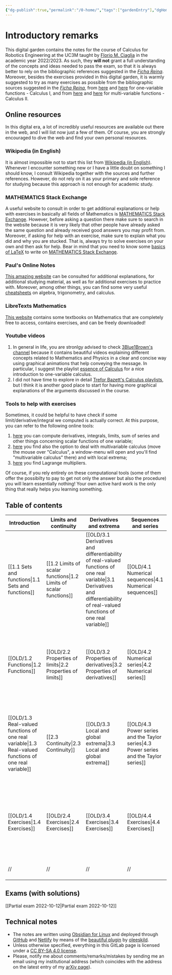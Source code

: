 ```yaml
---
{"dg-publish":true,"permalink":"/0-home/","tags":["gardenEntry"],"dgHomeLink":true,"dgPassFrontmatter":false,"dgShowBacklinks":false,"dgShowLocalGraph":true,"dgShowInlineTitle":false,"dgShowFileTree":true,"dgEnableSearch":true}
---
```


# Introductory remarks

This digital garden contains the notes for the course of Calculus for Robotics Engineering at the UC3M taught by [Florio M. Ciaglia](https://floriomciaglia.wordpress.com/) in the academic year 2022/2023. As such, they **will not** grant a full understanding of the concepts and ideas needed to pass the exam, so that it is always better to rely on the bibliographic references suggested in the [_Ficha Reina_](https://aplicaciones.uc3m.es/cpa/generaFicha?est=381&plan=478&asig=19080&idioma=2). Moreover, besides the exercises provided in this digital garden, it is warmly suggested to try as many exercises as possible from the bibliographic sources suggested in the [_Ficha Reina_](https://aplicaciones.uc3m.es/cpa/generaFicha?est=381&plan=478&asig=19080&idioma=2), from [here](https://tutorial.math.lamar.edu/Problems/CalcI/CalcI.aspx) and [here](https://tutorial.math.lamar.edu/ProblemsNS/CalcI/CalcI.aspx) for one-variable functions - Calculus I, and from [here](https://tutorial.math.lamar.edu/Problems/CalcII/CalcII.aspx) and [here](https://tutorial.math.lamar.edu/ProblemsNS/CalcII/CalcII.aspx) for multi-variable functions - Calculus II.

## Online resources

In this digital era, a lot of incredibly useful resources are available out there in the web, and I will list now just a few of them. Of course, you are strongly encouraged to dive the web and find your own personal resources.

### Wikipedia (in English)

It is almost impossible not to start this list from [Wikipedia (in English)](https://en.wikipedia.org/wiki/Main_Page). Whenever I encounter something new or I have a little doubt on something I should know, I consult Wikipedia together with the sources and further references. However, do not rely on it as your primary and sole reference for studying because this approach is not enough for academic study. 

### MATHEMATICS Stack Exchange

A useful website to consult in order to get additional explanations or help with exercises in basically all fields of Mathematics is [MATHEMATICS Stack Exchange](https://math.stackexchange.com/). However, before asking a question there make sure to search in the website because it is very likely that other people have already asked the same question and already received good answers you may profit from. Moreover, if asking for help with an exercise, make sure to explain what you did and why you are stucked. That is, always try to solve exercises on your own and then ask for help. Bear in mind that you need to know some [basics of LaTeX](https://math.meta.stackexchange.com/questions/5020/mathjax-basic-tutorial-and-quick-reference) to write on [MATHEMATICS Stack Exchange](https://math.stackexchange.com/).

### Paul's Online Notes

[This amazing website](https://tutorial.math.lamar.edu/) can be consulted for additional explanations, for additional studying material, as well as for additional exercises to practice with. Moreover, among other things, you can find some very useful [cheatsheets](https://tutorial.math.lamar.edu/Extras/CheatSheets_Tables.aspx) on algebra, trigonometry, and calculus.

### LibreTexts Mathematics

[This website](https://math.libretexts.org/Bookshelves
) contains some textbooks on Mathematics that are completely free to access, contains exercises, and can be freely downloaded!

### Youtube videos

1) In general in life, you are stronlgy advised to check [3Blue1Brown's channel](https://www.youtube.com/c/3blue1brown/featured) because it contains beautiful videos explaining different concepts related to Mathematics and Physics in a clear and concise way using graphical animations that help conveying the message. In particular, I suggest the playlist [essence of Calculus](https://www.youtube.com/c/3blue1brown/playlists) for a nice introduction to one-variable calculus.
2) I did not have time to explore in detail [Trefor Bazett's Calculus playlists](https://www.youtube.com/c/DrTreforBazett/playlists), but I think it is another good place to start for having more graphical explanations of the arguments discussed in the course. 

### Tools to help with exercises

Sometimes, it could be helpful to have check if some limit/derivative/integral we computed is actually correct. At this purpose, you can refer to the following online tools:
  
1) [here](https://onsolver.com/ ) you can compute derivatives, integrals, limits, sum of series and other things concerning scalar functions of one variable;  
  2) [here](https://www.symbolab.com/solver/calculus-calculator ) you find also the option to deal with multivariable calculus (move the mouse over "Calculus", a window-menu will open and you'll find "multivariable calculus" there) and with local extrema;  
  3) [here](https://www.wolframalpha.com/widgets/gallery/view.jsp?id=1451afdfe5a25b2a316377c1cd488883) you find Lagrange multipliers.

Of course, if you rely entirely on these computational tools (some of them offer the possibilty to pay to get not only the answer but also the procedure) you will learn essentially nothing! Your own active hard work is the only thing that really helps you learning something.

## Table of contents

**Introduction** | **Limits and continuity** | **Derivatives and extrema** | **Sequences and series** | **Multivariable calculus** | **Integration**
 ---|---|---| ---| ---| ---
 [[1.1 Sets and functions\|1.1 Sets and functions]] | [[1.2 Limits of scalar functions\|1.2 Limits of scalar functions]] | [[OLD/3.1 Derivatives and differentiability of real-valued functions of one real variable\|3.1 Derivatives and differentiability of real-valued functions of one real variable]]| [[OLD/4.1 Numerical sequences\|4.1 Numerical sequences]]| [[OLD/5.1 From 1 to many dimensions\|5.1 From 1 to many dimensions]]| [[OLD/6.1 Anti-derivative and integrals of scalar functions\|6.1 Anti-derivative and integrals of scalar functions]]
 [[OLD/1.2 Functions\|1.2 Functions]] | [[OLD/2.2 Properties of limits\|2.2 Properties of limits]] | [[OLD/3.2 Properties of derivatives\|3.2 Properties of derivatives]] | [[OLD/4.2 Numerical series\|4.2 Numerical series]] | [[OLD/5.2 Limits and continuity of multivariable vector functions\|5.2 Limits and continuity of multivariable vector functions]]| [[OLD/6.2 Double integrals\|6.2 Double integrals]]
 [[OLD/1.3 Real-valued functions of one real variable\|1.3 Real-valued functions of one real variable]] | [[2.3 Continuity\|2.3 Continuity]]| [[OLD/3.3 Local and global extrema\|3.3 Local and global extrema]]| [[OLD/4.3 Power series and the Taylor series\|4.3 Power series and the Taylor series]]|[[OLD/5.3 Derivatives and differentiability of multivariable vector functions\|5.3 Derivatives and differentiability of multivariable vector functions]]|[[OLD/6.3 Triple integrals\|6.3 Triple integrals]]
[[OLD/1.4 Exercises\|1.4 Exercises]] | [[OLD/2.4 Exercises\|2.4 Exercises]]|[[OLD/3.4 Exercises\|3.4 Exercises]]|[[OLD/4.4 Exercises\|4.4 Exercises]]|[[OLD/5.4 Local and global extrema of multivariable scalar functions\|5.4 Local and global extrema of multivariable scalar functions]]|[[OLD/6.4 Exercises\|6.4 Exercises]]
// | // | // | // |  [[OLD/5.5 Exercises\|5.5 Exercises]] | //


## Exams (with solutions)

[[Partial exam 2022-10-12\|Partial exam 2022-10-12]]


## Technical notes 

- The notes are written using [Obsidian for Linux](https://obsidian.md/) and deployed through [GitHub](https://github.com/) and [Netlify](https://www.netlify.com/) by means of the [beautiful plugin](https://github.com/oleeskild/obsidian-digital-garden) by [oleeskild](https://github.com/oleeskild). 
- Unless otherwise specified, everything in this GitLab page is licensed under a [CC BY-SA 4.0 license](https://creativecommons.org/licenses/by-sa/4.0/).
-  Please, notify me about comments/remarks/mistakes by sending me an email using my institutional address (which coincides with the address on the latest entry of my [arXiv page](https://arxiv.org/search/?searchtype=author&query=Ciaglia%2C+F+M)).





